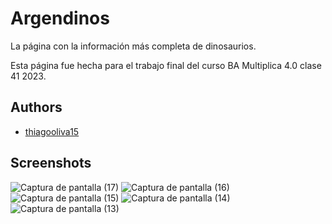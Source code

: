 # Argendinos

La página con la información más completa de dinosaurios.

Esta página fue hecha para el trabajo final del curso BA Multiplica 4.0 clase 41 2023.

## Authors

- [thiagooliva15](https://github.com/thiagooliva15)


## Screenshots
![Captura de pantalla (17)](https://github.com/thiagooliva15/entrega-final/assets/148586590/621fe501-0019-4729-bbdb-f192a2e37e94)
![Captura de pantalla (16)](https://github.com/thiagooliva15/entrega-final/assets/148586590/7e8c1552-7ac4-4e0d-9ee7-80fd799b161b)
![Captura de pantalla (15)](https://github.com/thiagooliva15/entrega-final/assets/148586590/aa654e42-a8e0-49ea-affb-154bc06eeb0c)
![Captura de pantalla (14)](https://github.com/thiagooliva15/entrega-final/assets/148586590/78177c16-2e4b-496e-9272-7114600eb88b)
![Captura de pantalla (13)](https://github.com/thiagooliva15/entrega-final/assets/148586590/f3d18fdb-d15b-4123-b272-5e5ed43d7329)
